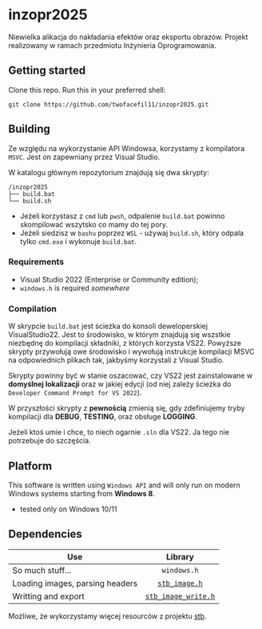 # inzopr2025

Niewielka alikacja do nakładania efektów oraz eksportu obrazów. Projekt realizowany w ramach przedmiotu Inżynieria Oprogramowania.

## Getting started

Clone this repo. Run this in your preferred shell:

```shell
git clone https://github.com/twofacefil11/inzopr2025.git
```


## Building

Ze względu na wykorzystanie API Windowsa, korzystamy z kompilatora `MSVC`. Jest on zapewniany przez Visual Studio.

W katalogu głównym repozytorium znajdują się dwa skrypty:

```shell
/inzopr2025
├── build.bat
└── build.sh
```

- Jeżeli korzystasz z `cmd` lub `pwsh`, odpalenie `build.bat` powinno skompilować wszytsko co mamy do tej pory.
- Jeżeli siedzisz w `bashu` poprzez `WSL` - używaj `build.sh`, który odpala tylko `cmd.exe` i wykonuje `build.bat`.

### Requirements

- Visual Studio 2022 (Enterprise or Community edition);
- `windows.h` is required _somewhere_

### Compilation

W skrypcie `build.bat` jest ścieżka do konsoli deweloperskiej VisualStudio22.
Jest to środowisko, w którym znajdują się wszstkie niezbędnę do kompilacji składniki, z których korzysta VS22.
Powyższe skrypty przywołują owe środowisko i wywołują instrukcje kompilacji MSVC na odpowiednich plikach tak, jakbyśmy korzystali z Visual Studio.

Skrypty powinny być w stanie oszacować, czy VS22 jest zainstalowane w **domyślnej lokalizacji** oraz w jakiej edycji (od niej zależy ścieżka do `Developer Command Prompt for VS 2022`).

W przyszłości skrypty z **pewnością** zmienią się, gdy zdefiniujemy tryby kompilacji dla **DEBUG**, **TESTING**, oraz obsługe **LOGGING**.

Jeżeli ktoś umie i chce, to niech ogarnie `.sln` dla VS22. Ja tego nie potrzebuje do szczęścia.

## Platform

This software is written using `Windows API` and will only run on modern Windows systems starting from **Windows 8**.

- tested only on Windows 10/11

## Dependencies

| Use | Library       |
| ------------- |:-------------:|
| So much stuff... | `windows.h` |
| Loading images, parsing headers       | [`stb_image.h`](https://github.com/nothings/stb/blob/master/stb_image.h)     |
| Writting and export       | [`stb_image_write.h`](https://github.com/nothings/stb/blob/master/stb_image_write.h)     |

Możliwe, że wykorzystamy więcej resourców z projektu [stb](https://github.com/nothings/stb).
